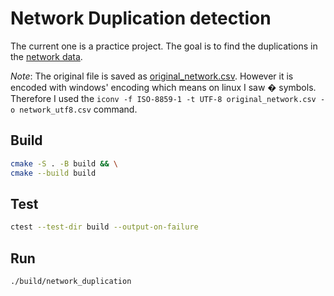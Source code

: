 # Network Duplication detection

The current one is a practice project. The goal is to find the duplications in the [network data](./data/network_utf8.csv).

_Note_: The original file is saved as [original_network.csv](./data/original_network.csv). However it is encoded with windows' encoding which means on linux I saw � symbols. \
Therefore I used the `iconv -f ISO-8859-1 -t UTF-8 original_network.csv -o network_utf8.csv` command.

## Build

```bash
cmake -S . -B build && \
cmake --build build
```

## Test

```bash
ctest --test-dir build --output-on-failure
```

## Run

```bash
./build/network_duplication
```
